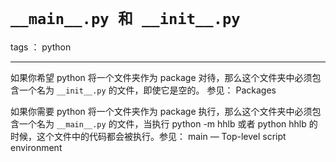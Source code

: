 ﻿# `__main__.py 和 __init__.py`

tags ： python

---

如果你希望 python 将一个文件夹作为 package 对待，那么这个文件夹中必须包含一个名为 `__init__.py` 的文件，即使它是空的。 参见： Packages

如果你需要 python 将一个文件夹作为 package 执行，那么这个文件夹中必须包含一个名为 `__main__.py` 的文件，当执行 python -m hhlb 或者 python hhlb 的时候，这个文件中的代码都会被执行。参见： main — Top-level script environment




